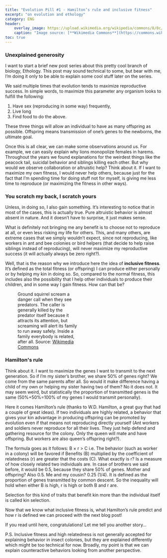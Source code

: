 ```yaml
---
title: "Evolution Pill #1 - Hamilton’s rule and inclusive fitness"
excerpt: "on evolution and ethology"
category: ENG
header:
    overlay_image: https://upload.wikimedia.org/wikipedia/commons/8/8c/Inupiat_Family_from_Noatak%2C_Alaska%2C_1929%2C_Edward_S._Curtis_%28restored%29.jpg
    caption: "Image source: [**Wikimedia Commons**](https://commons.wikimedia.org/wiki/File:Inupiat_Family_from_Noatak,_Alaska,_1929,_Edward_S._Curtis_(restored).jpg#/media/File:Inupiat_Family_from_Noatak,_Alaska,_1929,_Edward_S._Curtis_(restored).jpg)"
toc: true
---
```

### Unexplained generosity
I want to start a brief new post series about this pretty cool branch of biology, Ethology. This post may sound technical to some, but bear with me, I’m doing it only to be able to explain some cool stuff later on the series.

We said multiple times that evolution tends to maximize reproductive success. In simple words, to maximize this parameter any organism looks to fulfill the following: 
1. Have sex (reproducing in some way) frequently, 
2. Live long
3. Find food to do the above. 

These three things will allow an individual to have as many offspring as possible. Offspring means transmission of one’s genes to the newborns, the ultimate goal.

Once this is all clear, we can make some observations around us. For example, we can easily explain why lions monopolize females in harems. Throughout the years we found explanations for the weirdest things like the peacock tail, suicidal behavior and siblings killing each other. But why would we observe collaboration or altruistic help? Think about it. If I want to maximize my own fitness, I would never help others, because just for the fact that I’m spending time for doing stuff not for myself, is giving me less time to reproduce (or maximizing the fitness in other ways).

### You scratch my back, I scratch yours
Unless, in doing so, I also gain something. It’s interesting to notice that in most of the cases, this is actually true. Pure altruistic behavior is almost absent in nature. And it doesn’t have to surprise, it just makes sense.

What is definitely not bringing me any benefit is to choose not to reproduce at all, or even less risking my life for others. This, and many others, are extreme cases that we simply wouldn’t expect, since not reproducing, like workers in ant and bee colonies or bird helpers (that decide to help raise siblings instead of reproducing), will never maximize my reproductive success (it will actually always be zero right?).

Well, that is the reason why we introduce here the idea of **inclusive fitness**. It’s defined as the total fitness (or offspring) I can produce either personally or by helping my kin in doing so. So, compared to the normal fitness, this includes also the possibility that I help other individuals to produce their children, and in some way I gain fitness. How can that be?

<figure style="width: 200px" class="align-left">
        <img src="https://upload.wikimedia.org/wikipedia/commons/e/e9/Cape_Ground_Squirrel.jpg" alt="">
        <figcaption>Ground squirrel scream a danger call when they see predators. The caller is generally killed by the predator itself because it attracts its attention, but screaming will alert its family to run away safely. Inside a family everybody is related, after all. Source: <a href="https://upload.wikimedia.org/wikipedia/commons/e/e9/Cape_Ground_Squirrel.jpg">Wikimedia Commons</a></figcaption>
</figure> 

### Hamilton's rule
Think about it. I want to maximize the genes I want to transmit to the next generation. So if I’m my sister’s brother, we share 50% of genes right? We come from the same parents after all. So would it make difference having a child of my own or helping my sister having two of them? No it does not. It may seem weird, but statistically the proportion of transmitted genes is the same (50%+50%=100% of my genes I would transmit personally).

Here it comes Hamilton’s rule (thanks to W.D. Hamilton, a great guy that had a couple of great ideas). If two individuals are highly related, a behavior that gives your kin advantage in producing offspring can be promoted by evolution even if that means not reproducing directly yourself (Ant workers and soldiers never reproduce for all their lives. They just help defend and gathering resource for the colony. Only the queen will mate and have offspring. But workers are also queen’s offspring right?).

The formula goes as it follows: B &times; r &gt; C i.e. The behavior (such as worker in a colony) will be favored if Benefits (B) multiplied by the coefficient of relatedness (r) are greater that the costs (C).
What exactly is r? Is a measure of how closely related two individuals are. In case of brothers we said before, it would be 0.5, because they share 50% of genes. Mother and offspring? Also 0.5. Me and my cousin? 0.25 (1/4). It is defined as the proportion of genes transmitted by common descent. So the inequality will hold when either B is high, r is high or both B and r are.

Selection for this kind of traits that benefit kin more than the individual itself is called kin selection.

Now that we know what inclusive fitness is, what Hamilton’s rule predict and how r is defined we can proceed with the next blog post!

If you read until here, congratulations! Let me tell you another story…

P.S. Inclusive fitness and high relatedness is not generally accepted for explaining behavior in insect colonies, but they are explained differently which might be too technical for now. Broadly, my point is that we can explain counteractive behaviors looking from another perspective.